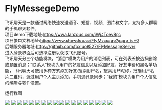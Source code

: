 # FlyMessegeDemo
飞讯聊天是一款通过网络快速发送语音、短信、视频、图片和文字，支持多人群聊的手机聊天软件。
<br/> 项目demo下载地址:https://wwa.lanzous.com/iWj4Toev8pc
<br/> 项目接口文档地址:https://www.showdoc.cc/FlyMessage?page_id=0
<br/>后端服务器地址:https://github.com/foxluo9527/FlyMessageServer
<br/> 进入登录界面后可选择注册以获取飞讯账号。
<br/>飞讯聊天分三个功能模块，“消息”模块为用户的消息列表，可在列表长按选择删除或顶置消息；“联系人”模块为用户的好友信息以及添加好友、好友申请和黑名单功能，飞讯聊天可使用多种方式添加好友:搜索用户名，搜索用户昵称，扫描用户名片二维码，通过用户个人主页添加，手机通讯录同步；“我的”模块为用户个人信息的编辑与软件设置。
<p>运行截图</p>
<img src="http://www.foxluo.cn/OrderingSystem/images/FlyMessageScreenShoot/1601603560957.jpg" />
<img src="http://www.foxluo.cn/OrderingSystem/images/FlyMessageScreenShoot/1601603560959.jpg" />
<img src="http://www.foxluo.cn/OrderingSystem/images/FlyMessageScreenShoot/1601603560961.jpg" />
<img src="http://www.foxluo.cn/OrderingSystem/images/FlyMessageScreenShoot/1601603560963.jpg" />
<img src="http://www.foxluo.cn/OrderingSystem/images/FlyMessageScreenShoot/1601603560965.jpg" />
<img src="http://www.foxluo.cn/OrderingSystem/images/FlyMessageScreenShoot/1601603560967.jpg" />
<img src="http://www.foxluo.cn/OrderingSystem/images/FlyMessageScreenShoot/1601603560970.jpg" />
<img src="http://www.foxluo.cn/OrderingSystem/images/FlyMessageScreenShoot/1601603560972.jpg" />
<img src="http://www.foxluo.cn/OrderingSystem/images/FlyMessageScreenShoot/1601603560974.jpg" />
<img src="http://www.foxluo.cn/OrderingSystem/images/FlyMessageScreenShoot/1601603560976.jpg" />
<img src="http://www.foxluo.cn/OrderingSystem/images/FlyMessageScreenShoot/1601603560978.jpg" />
<img src="http://www.foxluo.cn/OrderingSystem/images/FlyMessageScreenShoot/1601603560980.jpg" />
<img src="http://www.foxluo.cn/OrderingSystem/images/FlyMessageScreenShoot/1601603560983.jpg" />
<img src="http://www.foxluo.cn/OrderingSystem/images/FlyMessageScreenShoot/1601603560985.jpg" />
<img src="http://www.foxluo.cn/OrderingSystem/images/FlyMessageScreenShoot/1601603560987.jpg" />
<img src="http://www.foxluo.cn/OrderingSystem/images/FlyMessageScreenShoot/1601603560988.jpg" />
<img src="http://www.foxluo.cn/OrderingSystem/images/FlyMessageScreenShoot/1601603560990.jpg" />
<img src="http://www.foxluo.cn/OrderingSystem/images/FlyMessageScreenShoot/1601603560991.jpg" />
